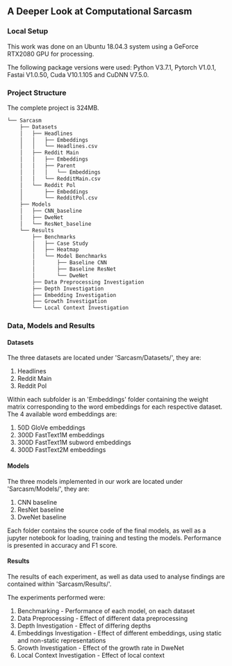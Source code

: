 ## A Deeper Look at Computational Sarcasm

### Local Setup

This work was done on an Ubuntu 18.04.3 system using a GeForce RTX2080 GPU for processing. 

The following package versions were used: Python V3.7.1, Pytorch V1.0.1, Fastai V1.0.50, Cuda V10.1.105 and CuDNN V7.5.0.
                                          
### Project Structure

The complete project is 324MB.


```bash
└── Sarcasm
    ├── Datasets
    │   ├── Headlines
    │   │   ├── Embeddings
    │   │   └── Headlines.csv
    │   ├── Reddit Main
    │   │   ├── Embeddings
    │   │   ├── Parent
    │   │   │   └── Embeddings
    │   │   └── RedditMain.csv
    │   └── Reddit Pol
    │       ├── Embeddings
    │       └── RedditPol.csv
    ├── Models
    │   ├── CNN_baseline
    │   ├── DweNet
    │   └── ResNet_baseline
    └── Results
        ├── Benchmarks
        │   ├── Case Study
        │   ├── Heatmap
        │   └── Model Benchmarks
        │       ├── Baseline CNN
        │       ├── Baseline ResNet
        │       └── DweNet
        ├── Data Preprocessing Investigation
        ├── Depth Investigation
        ├── Embedding Investigation
        ├── Growth Investigation
        └── Local Context Investigation
```

### Data, Models and Results

#### Datasets

The three datasets are located under 'Sarcasm/Datasets/', they are:

  1. Headlines
  2. Reddit Main
  3. Reddit Pol

Within each subfolder is an 'Embeddings' folder containing the weight matrix corresponding to the word embeddings for each respective dataset. The 4 available word embeddings are: 

 1. 50D GloVe embeddings
 2. 300D FastText1M embeddings
 3. 300D FastText1M subword embeddings
 4. 300D FastText2M embeddings
 
#### Models

The three models implemented in our work are located under 'Sarcasm/Models/', they are:

 1. CNN baseline
 2. ResNet baseline
 3. DweNet baseline
 
Each folder contains the source code of the final models, as well as a jupyter notebook for loading, training and testing the models. Performance is presented in accuracy and F1 score. 

#### Results

The results of each experiment, as well as data used to analyse findings are contained within 'Sarcasm/Results/'.

The experiments performed were:

 1. Benchmarking - Performance of each model, on each dataset
 2. Data Preprocessing - Effect of different data preprocessing
 3. Depth Investigation - Effect of differing depths
 4. Embeddings Investigation - Effect of different embeddings, using static and non-static representations
 5. Growth Investigation - Effect of the growth rate in DweNet
 6. Local Context Investigation - Effect of local context 
 

